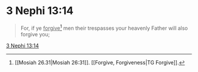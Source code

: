 # 3 Nephi 13:14

> For, if ye <u>forgive</u>[^a] men their trespasses your heavenly Father will also forgive you;

[3 Nephi 13:14](https://www.churchofjesuschrist.org/study/scriptures/bofm/3-ne/13?lang=eng&id=p14#p14)


[^a]: [[Mosiah 26.31|Mosiah 26:31]]. [[Forgive, Forgiveness|TG Forgive]].  
